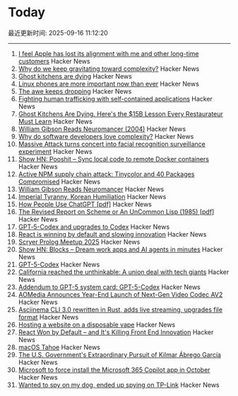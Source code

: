# Today

最近更新时间: 2025-09-16 11:12:20

--- 
1. [I feel Apple has lost its alignment with me and other long-time customers](https://morrick.me/archives/10137) Hacker News
2. [Why do we keep gravitating toward complexity?](https://kyrylo.org/software/2025/08/21/why-do-software-developers-love-complexity.html) Hacker News
3. [Ghost kitchens are dying](https://davidrmann3.substack.com/p/ghost-kitchens-are-dying-heres-the) Hacker News
4. [Linux phones are more important now than ever](https://feddit.org/post/18353777) Hacker News
5. [The awe keeps dropping](https://morrick.me/archives/10137) Hacker News
6. [Fighting human trafficking with self-contained applications](https://lwn.net/SubscriberLink/1036916/2b10f1356b7ab0e7/) Hacker News
7. [Ghost Kitchens Are Dying. Here's the $15B Lesson Every Restaurateur Must Learn](https://davidrmann3.substack.com/p/ghost-kitchens-are-dying-heres-the) Hacker News
8. [William Gibson Reads Neuromancer (2004)](http://bearcave.com/bookrev/neuromancer/neuromancer_audio.html) Hacker News
9. [Why do software developers love complexity?](https://kyrylo.org/software/2025/08/21/why-do-software-developers-love-complexity.html) Hacker News
10. [Massive Attack turns concert into facial recognition surveillance experiment](https://www.gadgetreview.com/massive-attack-turns-concert-into-facial-recognition-surveillance-experiment) Hacker News
11. [Show HN: Pooshit – Sync local code to remote Docker containers](https://news.ycombinator.com/item?id=45255337) Hacker News
12. [Active NPM supply chain attack: Tinycolor and 40 Packages Compromised](https://socket.dev/blog/tinycolor-supply-chain-attack-affects-40-packages) Hacker News
13. [William Gibson Reads Neuromancer](http://bearcave.com/bookrev/neuromancer/neuromancer_audio.html) Hacker News
14. [Imperial Tyranny, Korean Humiliation](https://english.hani.co.kr/arti/english_edition/english_editorials/1218475.html) Hacker News
15. [How People Use ChatGPT [pdf]](https://cdn.openai.com/pdf/a253471f-8260-40c6-a2cc-aa93fe9f142e/economic-research-chatgpt-usage-paper.pdf) Hacker News
16. [The Revised Report on Scheme or An UnCommon Lisp (1985) [pdf]](https://dspace.mit.edu/bitstream/handle/1721.1/5600/AIM-848.pdf) Hacker News
17. [GPT‑5-Codex and upgrades to Codex](https://simonwillison.net/2025/Sep/15/gpt-5-codex/) Hacker News
18. [React is winning by default and slowing innovation](https://www.lorenstew.art/blog/react-won-by-default/) Hacker News
19. [Scryer Prolog Meetup 2025](https://hsd-pbsa.de/veranstaltung/scryer-prolog-meetup-2025/) Hacker News
20. [Show HN: Blocks – Dream work apps and AI agents in minutes](https://blocks.diy) Hacker News
21. [GPT-5-Codex](https://openai.com/index/introducing-upgrades-to-codex/) Hacker News
22. [California reached the unthinkable: A union deal with tech giants](https://www.politico.com/news/2025/09/14/california-uber-lyft-union-00562680) Hacker News
23. [Addendum to GPT-5 system card: GPT-5-Codex](https://openai.com/index/gpt-5-system-card-addendum-gpt-5-codex/) Hacker News
24. [AOMedia Announces Year-End Launch of Next-Gen Video Codec AV2](https://aomedia.org/press%20releases/AOMedia-Announces-Year-End-Launch-of-Next-Generation-Video-Codec-AV2-on-10th-Anniversary/) Hacker News
25. [Asciinema CLI 3.0 rewritten in Rust, adds live streaming, upgrades file format](https://blog.asciinema.org/post/three-point-o/) Hacker News
26. [Hosting a website on a disposable vape](https://bogdanthegeek.github.io/blog/projects/vapeserver/) Hacker News
27. [React Won by Default – and It's Killing Front End Innovation](https://www.lorenstew.art/blog/react-won-by-default/) Hacker News
28. [macOS Tahoe](https://www.apple.com/os/macos/) Hacker News
29. [The U.S. Government's Extraordinary Pursuit of Kilmar Ábrego García](https://www.newyorker.com/news/the-lede/the-us-governments-extraordinary-pursuit-of-kilmar-abrego-garcia) Hacker News
30. [Microsoft to force install the Microsoft 365 Copilot app in October](https://www.bleepingcomputer.com/news/microsoft/microsoft-to-force-install-the-microsoft-365-copilot-app-in-october/) Hacker News
31. [Wanted to spy on my dog, ended up spying on TP-Link](https://kennedn.com/blog/posts/tapo/) Hacker News
